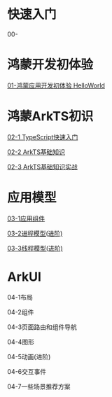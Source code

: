 # 快速入门

00-



# 鸿蒙开发初体验

[01-鸿蒙应用开发初体验 HelloWorld](https://github.com/Thor-jelly/StudyHm/blob/main/01-HelloWorld/%E9%B8%BF%E8%92%99%E5%BA%94%E7%94%A8%E5%BC%80%E5%8F%91%E5%88%9D%E4%BD%93%E9%AA%8C%20HelloWorld.md)  



# 鸿蒙ArkTS初识

[02-1 TypeScript快速入门](https://github.com/Thor-jelly/StudyHm/blob/main/02-ArkTs/02-2%20ArkTs%E5%9F%BA%E7%A1%80%E7%9F%A5%E8%AF%86.md)

[02-2 ArkTS基础知识](https://github.com/Thor-jelly/StudyHm/blob/main/02-ArkTs/02-3%20ArkTs%E5%AE%9E%E6%88%98.md)

[02-3 ArkTS基础知识实战](https://github.com/Thor-jelly/StudyHm/blob/main/02-ArkTs/02-3%20ArkTs%E5%AE%9E%E6%88%98.md)



# 应用模型

[03-1应用组件](https://github.com/Thor-jelly/StudyHm/blob/main/03-%E5%BA%94%E7%94%A8%E6%A8%A1%E5%9E%8B/03-1%E5%BA%94%E7%94%A8%E7%BB%84%E4%BB%B6.md)

[03-2进程模型(进阶)](https://github.com/Thor-jelly/StudyHm/blob/main/03-%E5%BA%94%E7%94%A8%E6%A8%A1%E5%9E%8B/03-2%E8%BF%9B%E7%A8%8B%E6%A8%A1%E5%9E%8B.md)

[03-3线程模型(进阶)](https://github.com/Thor-jelly/StudyHm/blob/main/03-%E5%BA%94%E7%94%A8%E6%A8%A1%E5%9E%8B/03-3%E7%BA%BF%E7%A8%8B%E6%A8%A1%E5%9E%8B.md)



# ArkUI

04-1布局

04-2组件

04-3页面路由和组件导航

04-4图形

04-5动画(进阶)

04-6交互事件





04-7一些场景推荐方案

